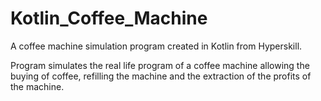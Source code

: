 # Kotlin_Coffee_Machine
A coffee machine simulation program created in Kotlin from Hyperskill.

Program simulates the real life program of a coffee machine allowing the buying of coffee, refilling the machine and the extraction of the profits of the machine.
